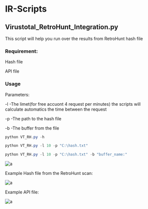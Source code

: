 # IR-Scripts

## Virustotal_RetroHunt_Integration.py
This script will help you run over the results from RetroHunt hash file 

### Requirement:

Hash file

API file 
### Usage

Parameters:

-l -The limet(for free accuont 4 request per minutes) the scripts will calculate automatics the time between the request

-p -The path to the hash file

-b -The buffer from the file

```powershell
python VT_RH.py -h
```
```powershell
python VT_RH.py -l 10 -p "C:\hash.txt"
```
```powershell
python VT_RH.py -l 10 -p "C:\hash.txt" -b "buffer_name:"
```
![a](https://github.com/ghosts621/IR-Scripts/blob/main/image/VT2.png)

Example Hash file from the RetroHunt scan:

![a](https://github.com/ghosts621/IR-Scripts/blob/main/image/VT5.png)

Example API file:

![a](https://github.com/ghosts621/IR-Scripts/blob/main/image/VT6.png)

